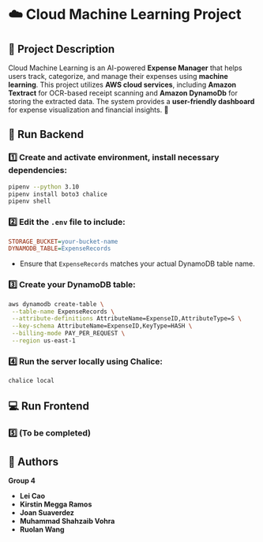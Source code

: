 # ☁️ Cloud Machine Learning Project

## 📌 Project Description
Cloud Machine Learning is an AI-powered **Expense Manager** that helps users track, categorize, and manage their expenses using **machine learning**. This project utilizes **AWS cloud services**, including **Amazon Textract** for OCR-based receipt scanning and **Amazon DynamoDb** for storing the extracted data. The system provides a **user-friendly dashboard** for expense visualization and financial insights. 🚀



## 🚀 Run Backend

### 1️⃣ Create and activate environment, install necessary dependencies:
```bash
pipenv --python 3.10
pipenv install boto3 chalice
pipenv shell
```

### 2️⃣ Edit the `.env` file to include:
```ini
STORAGE_BUCKET=your-bucket-name
DYNAMODB_TABLE=ExpenseRecords
```
- Ensure that `ExpenseRecords` matches your actual DynamoDB table name.

### 3️⃣ Create your DynamoDB table:
```bash
aws dynamodb create-table \
 --table-name ExpenseRecords \
 --attribute-definitions AttributeName=ExpenseID,AttributeType=S \
 --key-schema AttributeName=ExpenseID,KeyType=HASH \
 --billing-mode PAY_PER_REQUEST \
 --region us-east-1
```

### 4️⃣ Run the server locally using Chalice:
```bash
chalice local
```

## 💻 Run Frontend

### 5️⃣ (To be completed)

## 👥 Authors

**Group 4**
- **Lei Cao**  
- **Kirstin Megga Ramos**  
- **Joan Suaverdez**  
- **Muhammad Shahzaib Vohra**  
- **Ruolan Wang**  
